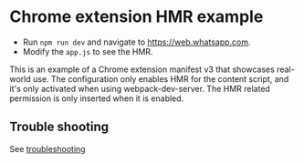 # Chrome extension HMR example

- Run `npm run dev` and navigate to https://web.whatsapp.com.
- Modify the `app.js` to see the HMR.

This is an example of a Chrome extension manifest v3 that showcases real-world use. The configuration only enables HMR for the content script, and it's only activated when using webpack-dev-server. The HMR related permission is only inserted when it is enabled.

## Trouble shooting

See [troubleshooting](../../README.md#trouble-shooting)